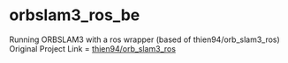 # orbslam3_ros_be
Running ORBSLAM3 with a ros wrapper (based of thien94/orb_slam3_ros)<br>
Original Project Link = [thien94/orb_slam3_ros](https://github.com/thien94/orb_slam3_ros)
